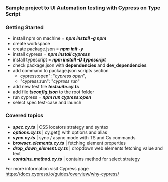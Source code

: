 ### Sample project to UI Automation testing with Cypress on Type Script
 
### Getting Started
* install npm on machine = **_npm install -g npm_**
* create workspace
* create package.json = **_npm init -y_**
* install cypress = **_npm install cypress_**
* install typescript = **_npm install -D typescript_**
* check package.json with **dependencies** and **dev_dependencies**
* add command to package.json scripts section
  * cypress:open": "_cypress open_",
  * "cypress:run": "_cypress run_"
* add new test file **_testsuite.cy.ts_**
* add file **_tsconfig.json_** to the root folder
* run cypress = **_npm run cypress:open_**
* select spec test-case and launch

### Covered topics 
* **_spec.cy.ts_** | CSS locators strategy and syntax
* **_options.cy.ts_** | cy.get() with options and alias
* **_sync.cy.ts_** | sync / async mode with TS and Cy commands 
* **_browser_elements.cy.ts_** | fetching element properties 
* **_drop_down_element.cy.ts_** | dropdown web elements fetching value and text
* **_contains_method.cy.ts_** | contains method for select strategy

For more information visit Cypress page
https://docs.cypress.io/guides/overview/why-cypress/
